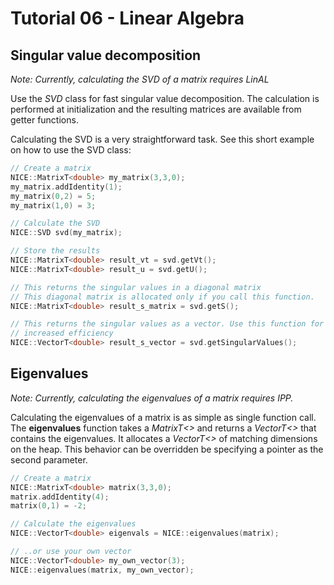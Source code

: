 # Tutorial 06 - Linear Algebra

## Singular value decomposition
_Note: Currently, calculating the SVD of a matrix requires LinAL_

Use the _SVD_ class for fast singular value decomposition.
The calculation is performed at initialization and the resulting
matrices are available from getter functions.

Calculating the SVD is a very straightforward task.
See this short example on how to use the SVD class:

```c++
// Create a matrix
NICE::MatrixT<double> my_matrix(3,3,0);
my_matrix.addIdentity(1);
my_matrix(0,2) = 5;
my_matrix(1,0) = 3;

// Calculate the SVD
NICE::SVD svd(my_matrix);

// Store the results
NICE::MatrixT<double> result_vt = svd.getVt();
NICE::MatrixT<double> result_u = svd.getU();

// This returns the singular values in a diagonal matrix
// This diagonal matrix is allocated only if you call this function.
NICE::MatrixT<double> result_s_matrix = svd.getS();

// This returns the singular values as a vector. Use this function for
// increased efficiency
NICE::VectorT<double> result_s_vector = svd.getSingularValues();
```

## Eigenvalues
_Note: Currently, calculating the eigenvalues of a matrix requires IPP._

Calculating the eigenvalues of a matrix is as simple as single function call.
The __eigenvalues__ function takes a _MatrixT<>_ and returns a _VectorT<>_ 
that contains the eigenvalues. It allocates a _VectorT<>_ of matching dimensions
on the heap.
This behavior can be overridden be specifying a pointer as the second parameter.

```c++
// Create a matrix
NICE::MatrixT<double> matrix(3,3,0);
matrix.addIdentity(4);
matrix(0,1) = -2;

// Calculate the eigenvalues
NICE::VectorT<double> eigenvals = NICE::eigenvalues(matrix);

// ..or use your own vector
NICE::VectorT<double> my_own_vector(3);
NICE::eigenvalues(matrix, my_own_vector);
```
